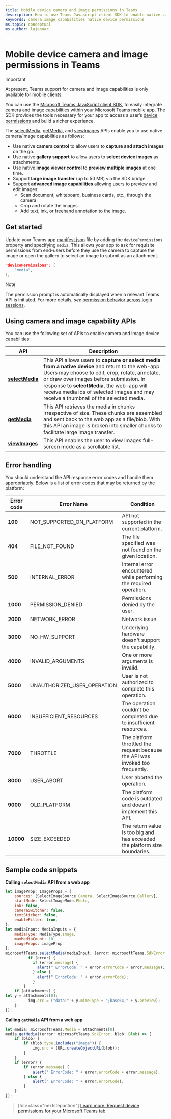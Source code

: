 ```yaml
---
title: Mobile device camera and image permissions in Teams
description: How to use Teams Javascript client SDK to enable native camera and image capabilities
keywords: camera image capabilities native device permissions
ms.topic: conceptual
ms.author: lajanuar
---
```


# Mobile device camera and image permissions in Teams

>[!IMPORTANT]
> At present, Teams support for camera and image capabilities is only available for mobile clients.

You can use the  [Microsoft Teams JavaScript client SDK](/javascript/api/overview/msteams-client?view=msteams-client-js-latest&preserve-view=true), to easily integrate camera and image capabilities within your Microsoft Teams mobile app. The SDK provides the tools necessary for your app to access a user’s [device permissions](native-device-permissions.md?tabs=desktop#device-permissions) and build a richer experience.

The [selectMedia](/javascript/api/@microsoft/teams-js/media?view=msteams-client-js-latest#selectMedia_MediaInputs___error__SdkError__attachments__Media_______void_&preserve-view=true), [getMedia](/javascript/api/@microsoft/teams-js/_media?view=msteams-client-js-latest#getMedia__error__SdkError__blob__Blob_____void_&preserve-view=true), and [viewImages](/javascript/api/@microsoft/teams-js/media?view=msteams-client-js-latest#viewImages_ImageUri_____error___SdkError_____void_&preserve-view=true) APIs enable you to use native camera/image capabilities as follows:

* Use native **camera control** to allow users to **capture and attach images** on the go.
* Use native **gallery support** to allow users to **select device images** as attachments.
* Use native **image viewer control** to **preview multiple images** at one time.
* Support **large image transfer** (up to 50 MB) via the SDK bridge
* Support **advanced image capabilities** allowing users to preview and edit images:
  * Scan document, whiteboard, business cards, etc., through the camera.
  * Crop and rotate the images.
  * Add text, ink, or freehand annotation to the image.

## Get started

Update your Teams app [manifest.json](../../../resources/schema/manifest-schema.md#devicepermissions) file by adding the `devicePermissions`  property and specifying `media`. This allows your app to ask for requisite permissions from end-users before they use the camera to capture the image or open the gallery to select an image to submit as an attachment.

``` json
"devicePermissions": [
    "media",
],
```

> [!NOTE]
> The permission prompt is automatically displayed when a relevant Teams API is initiated. For more details, *see* [permission behavior across login sessions](native-device-permissions.md#permission-behavior-across-login-sessions).

## Using camera and image capability APIs

You can use the following set of APIs to enable camera and image device capabilities:

| API      | Description   |
| --- | --- |
| [**selectMedia**](/javascript/api/@microsoft/teams-js/media?view=msteams-client-js-latest&branch=master#selectMedia_MediaInputs___error__SdkError__attachments__Media_______void_&preserve-view=true)| This API allows users to **capture or select media from a native device** and return to the web-app. Users may choose to edit, crop, rotate, annotate, or draw over images before submission. In response to **selectMedia**, the web-app will receive media ids of selected images and may receive a thumbnail of the selected media. |
| [**getMedia**](/javascript/api/@microsoft/teams-js/_media?view=msteams-client-js-latest&branch=master#getMedia__error__SdkError__blob__Blob_____void_&preserve-view=true)| This API retrieves the media in chunks irrespective of size. These chunks are assembled and sent back to the web app as a file/blob. With this API an image is broken into smaller chunks to facilitate large image transfer. |
| [**viewImages**](/javascript/api/@microsoft/teams-js/media?view=msteams-client-js-latest#viewImages_ImageUri_____error___SdkError_____void_&preserve-view=true)| This API enables the user to view images full-screen mode as a scrollable list.|

## Error handling

You should understand the API response error codes and handle them appropriately. Below is a list of error codes that may be returned by the platform:

|Error code |  Error Name     | Condition|
| --- | --- | --- |
| **100** | NOT_SUPPORTED_ON_PLATFORM | API not supported in the current platform.|
| **404** | FILE_NOT_FOUND | The file specified was not found on the given location.|
| **500** | INTERNAL_ERROR | Internal error encountered while performing the required operation.|
| **1000** | PERMISSION_DENIED |Permissions denied by the user.|
| **2000** |NETWORK_ERROR | Network issue.|
| **3000** | NO_HW_SUPPORT | Underlying hardware doesn't support the capability.|
| **4000**| INVALID_ARGUMENTS | One or more arguments is invalid.|
| **5000** | UNAUTHORIZED_USER_OPERATION | User is not authorized to complete this operation.|
| **6000** |INSUFFICIENT_RESOURCES | The operation couldn't be completed due to insufficient resources.|
|**7000** | THROTTLE | The platform throttled the request because the API was invoked too frequently.|
|  **8000** | USER_ABORT |User aborted the operation.|
| **9000**| OLD_PLATFORM | The platform code is outdated and doesn't implement this API.|
| **10000**| SIZE_EXCEEDED |  The return value is too big and has exceeded the platform size boundaries.|

## Sample code snippets

**Calling `selectMedia` API from a web app**

```javascript
let imageProp: ImageProps = {
    sources: [SelectImageSource.Camera, SelectImageSource.Gallery],
    startMode: SelectImageMode.Photo,
    ink: false,
    cameraSwitcher: false,
    textSticker: false,
    enableFilter: true,
};
let mediaInput: MediaInputs = {
    mediaType: MediaType.Image,
    maxMediaCount: 10,
    imageProps: imageProp
};
microsoftTeams.selectMedia(mediaInput, (error: microsoftTeams.SdkError, attachments: microsoftTeams.Media[]) => {
          if (error) {
            if (error.message) {
              alert(" ErrorCode: " + error.errorCode + error.message);
            } else {
              alert(" ErrorCode: " + error.errorCode);
            }
        }
    if (attachments) {
let y = attachments[0];
          img.src = ("data:" + y.mimeType + ";base64," + y.preview);
    }
});
```

**Calling `getMedia` API from a web app**

```javascript
let media: microsoftTeams.Media = attachments[0]
media.getMedia((error: microsoftTeams.SdkError, blob: Blob) => {
    if (blob) {
        if (blob.type.includes("image")) {
            img.src = (URL.createObjectURL(blob));
        }
    }
    if (error) {
        if (error.message) {
            alert(" ErrorCode: " + error.errorCode + error.message);
        } else {
            alert(" ErrorCode: " + error.errorCode);
        }
    }
});
```

> [!div class="nextstepaction"]
> [Learn more:  Request device permissions for your Microsoft Teams tab](native-device-permissions.md?tabs=desktop#device-permissions)

